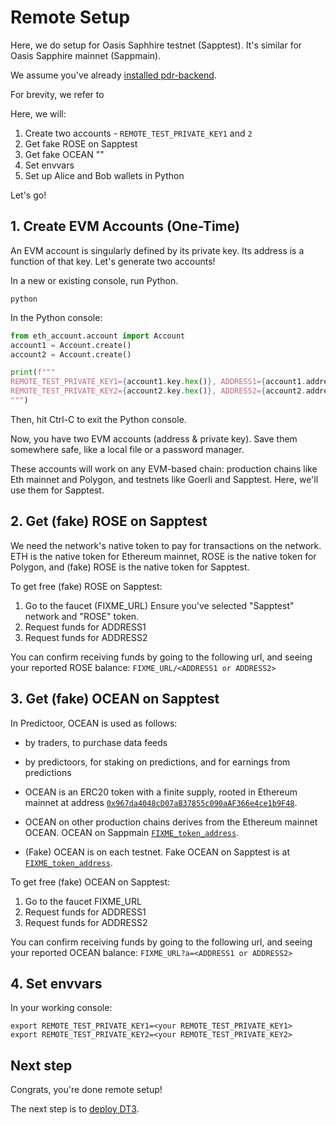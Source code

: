 <!--
Copyright 2023 Ocean Protocol Foundation
SPDX-License-Identifier: Apache-2.0
-->

# Remote Setup

Here, we do setup for Oasis Saphhire testnet (Sapptest). It's similar for Oasis Sapphire mainnet (Sappmain).

We assume you've already [installed pdr-backend](install.md).

For brevity, we refer to 

Here, we will:
1. Create two accounts - `REMOTE_TEST_PRIVATE_KEY1` and `2`
2. Get fake ROSE on Sapptest
3. Get fake OCEAN ""
4. Set envvars
5. Set up Alice and Bob wallets in Python

Let's go!

## 1. Create EVM Accounts (One-Time)

An EVM account is singularly defined by its private key. Its address is a function of that key. Let's generate two accounts!

In a new or existing console, run Python.
```console
python
```

In the Python console:

```python
from eth_account.account import Account
account1 = Account.create()
account2 = Account.create()

print(f"""
REMOTE_TEST_PRIVATE_KEY1={account1.key.hex()}, ADDRESS1={account1.address}
REMOTE_TEST_PRIVATE_KEY2={account2.key.hex()}, ADDRESS2={account2.address}
""")
```

Then, hit Ctrl-C to exit the Python console.

Now, you have two EVM accounts (address & private key). Save them somewhere safe, like a local file or a password manager.

These accounts will work on any EVM-based chain: production chains like Eth mainnet and Polygon, and testnets like Goerli and Sapptest. Here, we'll use them for Sapptest.

## 2. Get (fake) ROSE on Sapptest

We need the network's native token to pay for transactions on the network. ETH is the native token for Ethereum mainnet, ROSE is the native token for Polygon, and (fake) ROSE is the native token for Sapptest.

To get free (fake) ROSE on Sapptest:
1. Go to the faucet (FIXME_URL) Ensure you've selected "Sapptest" network and "ROSE" token.
2. Request funds for ADDRESS1
3. Request funds for ADDRESS2

You can confirm receiving funds by going to the following url, and seeing your reported ROSE balance: `FIXME_URL/<ADDRESS1 or ADDRESS2>`

## 3. Get (fake) OCEAN on Sapptest

In Predictoor, OCEAN is used as follows:
- by traders, to purchase data feeds
- by predictoors, for staking on predictions, and for earnings from predictions

- OCEAN is an ERC20 token with a finite supply, rooted in Ethereum mainnet at address [`0x967da4048cD07aB37855c090aAF366e4ce1b9F48`](https://etherscan.io/token/0x967da4048cD07aB37855c090aAF366e4ce1b9F48).
- OCEAN on other production chains derives from the Ethereum mainnet OCEAN. OCEAN on Sappmain [`FIXME_token_address`](FIXME_URL).
- (Fake) OCEAN is on each testnet. Fake OCEAN on Sapptest is at [`FIXME_token_address`](FIXME_URL).

To get free (fake) OCEAN on Sapptest:
1. Go to the faucet FIXME_URL
2. Request funds for ADDRESS1
3. Request funds for ADDRESS2

You can confirm receiving funds by going to the following url, and seeing your reported OCEAN balance: `FIXME_URL?a=<ADDRESS1 or ADDRESS2>`

## 4. Set envvars

In your working console:
```console
export REMOTE_TEST_PRIVATE_KEY1=<your REMOTE_TEST_PRIVATE_KEY1>
export REMOTE_TEST_PRIVATE_KEY2=<your REMOTE_TEST_PRIVATE_KEY2>
```

## Next step

Congrats, you're done remote setup!

The next step is to [deploy DT3](deploy-dt3.md).

